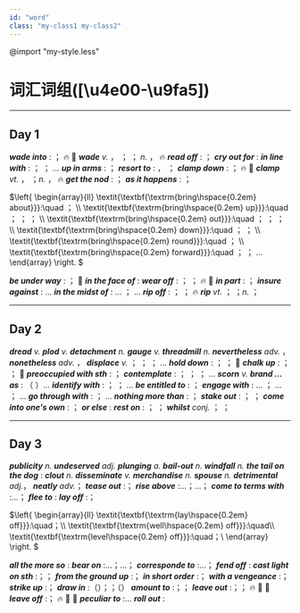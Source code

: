 ```yaml
---
id: "word"
class: "my-class1 my-class2"
---
```

@import "my-style.less"

# 词汇词组([\u4e00-\u9fa5])

---

## Day 1

***wade into*** :     ；        🔥 👶
***wade*** *v.*   ，     ；    ；      *n.*   ，     🔥
***read off*** :   ；
***cry out for*** :
***in line with*** :   ；  ； ...
***up in arms*** :     ；
***resort to*** :   ，   ；
***clamp down*** :     ；   🔥 👶
***clamp*** *vt.*   ，   ；*n.*   ，    🔥
***get the nod*** :     ；
***as it happens*** :   ；

$\left\{
    \begin{array}{ll}
    \textit{\textbf{\textrm{bring\hspace{0.2em} about}}}:\quad   ；  \\\\
    \textit{\textbf{\textrm{bring\hspace{0.2em} up}}}:\quad   ；  ；  ；  \\\\
    \textit{\textbf{\textrm{bring\hspace{0.2em} out}}}:\quad     ；  ；  ；  \\\\
    \textit{\textbf{\textrm{bring\hspace{0.2em} down}}}:\quad    ；  ；  \\\\
    \textit{\textbf{\textrm{bring\hspace{0.2em} round}}}:\quad   ；   \\\\
    \textit{\textbf{\textrm{bring\hspace{0.2em} forward}}}:\quad   ；  ； ...
    \end{array}
    \right.
$

***be under way*** :     ；     👶
***in the face of*** :
***wear off*** :   ；    ；     🔥 👶
***in part*** :       ；
***insure against*** :   ...
***in the midst of*** :  ...  ；  ...
***rip off*** :   ；   ；   🔥
***rip*** *vt.*   ；  ；*n.*   ；

---

## Day 2

***dread*** *v.*
***plod*** *v.*
***detachment*** *n.*
***gauge*** *v.*
***threadmill*** *n.*
***nevertheless*** *adv.*   ，
***nonetheless*** *adv.*   ，
***displace*** *v.*   ；  ；  ；  ...
***hold down*** :   ；     ；   👶
***chalk up*** :   ；  ；   👶
***preoccupied with sth*** :        ；
***contemplate*** :   ；  ；  ；  ...
***scorn*** *v.*
***brand ... as*** :   （  ）...
***identify with*** :   ；  ； ...
***be entitled to*** :   ；
***engage with*** :  ...  ； ...  ； ...
***go through with*** :   ； ...
***nothing more than*** :   ；
***stake out*** :     ；    ；
***come into one's own*** :       ；
***or else*** :
***rest on*** :   ；   ；
***whilst*** *conj.*  ；  ；

---

## Day 3
***publicity*** *n.*
***undeserved*** *adj.*
***plunging*** *a.*
***bail-out*** *n.*
***windfall*** *n.*
***the tail on the dog*** :
***clout*** *n.*
***disseminate*** *v.*
***merchandise*** *n.*
***spouse*** *n.*
***detrimental*** *adj.*，
***neatly*** *adv.*；
***tease out*** :；
***rise above*** :...；...；
***come to terms with*** :...；
***flee to*** :
***lay off*** :；

$\left\{
    \begin{array}{ll}
    \textit{\textbf{\textrm{lay\hspace{0.2em} off}}}:\quad；\\\\
    \textit{\textbf{\textrm{well\hspace{0.2em} off}}}:\quad\\\\
    \textit{\textbf{\textrm{level\hspace{0.2em} off}}}:\quad；\\
    \end{array}
    \right.
$

***all the more so*** :
***bear on*** :...；...；
***corresponde to*** :...；
***fend off*** :
***cast light on sth*** :；；
***from the ground up*** :；
***in short order*** :；
***with a vengeance*** :；
***strike up*** :；
***draw in*** :（）；；（）
***amount to*** :；；
***leave out*** :；； :fire: :baby: :shit:
***leave off*** :； :fire: :baby: :shit:
***peculiar to*** :...
***roll out*** : 